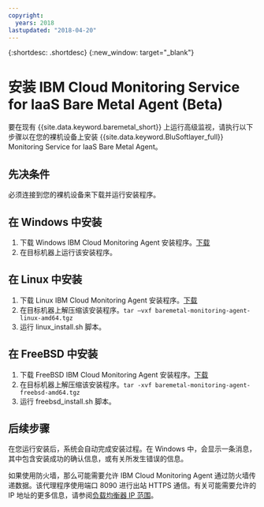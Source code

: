 ```yaml
---
copyright:
  years: 2018
lastupdated: "2018-04-20"
---
```


{:shortdesc: .shortdesc}
{:new_window: target="_blank"}

# 安装 IBM Cloud Monitoring Service for IaaS Bare Metal Agent (Beta)

要在现有 {{site.data.keyword.baremetal_short}} 上运行高级监视，请执行以下步骤以在您的裸机设备上安装 {{site.data.keyword.BluSoftlayer_full}} Monitoring Service for IaaS Bare Metal Agent。

## 先决条件
必须连接到您的裸机设备来下载并运行安装程序。

## 在 Windows 中安装

1. 下载 Windows IBM Cloud Monitoring Agent 安装程序。[下载](http://downloads.service.softlayer.com/ibm-monitoring-baremetal-agent/latest/baremetal-monitoring-agent-windows-amd64.msi)
2. 在目标机器上运行该安装程序。 

## 在 Linux 中安装

1. 下载 Linux IBM Cloud Monitoring Agent 安装程序。[下载](http://downloads.service.softlayer.com/ibm-monitoring-baremetal-agent/latest/baremetal-monitoring-agent-linux-amd64.tgz)
2. 在目标机器上解压缩该安装程序。`tar –vxf baremetal-monitoring-agent-linux-amd64.tgz`
3. 运行 linux_install.sh 脚本。

        
## 在 FreeBSD 中安装
1. 下载 FreeBSD IBM Cloud Monitoring Agent 安装程序。[下载](http://downloads.service.softlayer.com/ibm-monitoring-baremetal-agent/latest/baremetal-monitoring-agent-freebsd-amd64.tgz)
2. 在目标机器上解压缩该安装程序。`tar -xvf baremetal-monitoring-agent-freebsd-amd64.tgz`
3. 运行 freebsd_install.sh 脚本。 

## 后续步骤

在您运行安装后，系统会自动完成安装过程。在 Windows 中，会显示一条消息，其中包含安装成功的确认信息，或有关所发生错误的信息。

如果使用防火墙，那么可能需要允许 IBM Cloud Monitoring Agent 通过防火墙传递数据。该代理程序使用端口 8090 进行出站 HTTPS 通信。有关可能需要允许的 IP 地址的更多信息，请参阅[负载均衡器 IP 范围](https://console.bluemix.net/docs/infrastructure/hardware-firewall-dedicated/ips.html#load-balancer-ips)。
